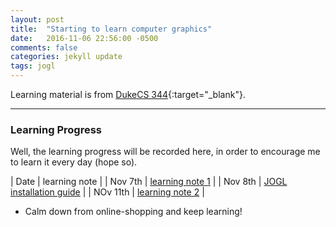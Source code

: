 ```yaml
---
layout: post
title:  "Starting to learn computer graphics"
date:   2016-11-06 22:56:00 -0500
comments: false
categories: jekyll update
tags: jogl
---
```


Learning material is from [DukeCS 344](https://www.cs.duke.edu/courses/compsci344/spring15/){:target="_blank"}.

---

### Learning Progress
Well, the learning progress will be recorded here, in order to encourage me to learn it every day (hope so).

| Date | learning note |
| Nov 7th | [learning note 1]() |
| Nov 8th | [JOGL installation guide]() |
| NOv 11th | [learning note 2]() |

- Calm down from online-shopping and keep learning!

